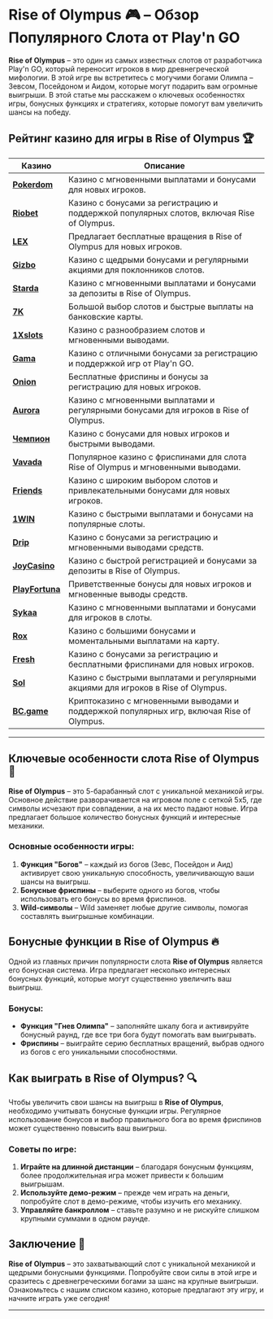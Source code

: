 # Rise of Olympus 🎮 – Обзор Популярного Слота от Play'n GO

**Rise of Olympus** – это один из самых известных слотов от разработчика Play'n GO, который переносит игроков в мир древнегреческой мифологии. В этой игре вы встретитесь с могучими богами Олимпа – Зевсом, Посейдоном и Аидом, которые могут подарить вам огромные выигрыши. В этой статье мы расскажем о ключевых особенностях игры, бонусных функциях и стратегиях, которые помогут вам увеличить шансы на победу.

## Рейтинг казино для игры в Rise of Olympus 🏆

| Казино             | Описание                                                                                  |
|--------------------|-------------------------------------------------------------------------------------------|
| [**Pokerdom**](https://brandplay.link/4k77v2yx)      | Казино с мгновенными выплатами и бонусами для новых игроков.                                |
| [**Riobet**](https://brandplay.link/7xBLTPyj)        | Казино с бонусами за регистрацию и поддержкой популярных слотов, включая Rise of Olympus.   |
| [**LEX**](https://brandplay.link/zW4hdDFV)           | Предлагает бесплатные вращения в Rise of Olympus для новых игроков.                         |
| [**Gizbo**](https://brandplay.link/bprXw4YV)         | Казино с щедрыми бонусами и регулярными акциями для поклонников слотов.                     |
| [**Starda**](https://brandplay.link/fB7xwRFL)        | Казино с мгновенными выплатами и бонусами за депозиты в Rise of Olympus.                    |
| [**7K**](https://brandplay.link/BvQyFShp)            | Большой выбор слотов и быстрые выплаты на банковские карты.                                 |
| [**1Xslots**](https://brandplay.link/hSB1khtr)       | Казино с разнообразием слотов и мгновенными выводами.                                       |
| [**Gama**](https://brandplay.link/j6NMKsDz)          | Казино с отличными бонусами за регистрацию и поддержкой игр от Play'n GO.                   |
| [**Onion**](https://brandplay.link/zBGRVpQ9)         | Бесплатные фриспины и бонусы за регистрацию для новых игроков.                              |
| [**Aurora**](https://10trafic-stat2.com/click/668546556bcc6313411604bd/6766/13032/subaccount)        | Казино с мгновенными выплатами и регулярными бонусами для игроков в Rise of Olympus.      |
| [**Чемпион**](https://temon-gter.cfd/go/lRq?p80412p304504pcc44t17455)       | Казино с бонусами для новых игроков и быстрыми выводами.                                   |
| [**Vavada**](https://vavadapartner.pro/?promo=ea5c9275-6854-4505-94fc-95ab18221945-linkb2)        | Популярное казино с фриспинами для слота Rise of Olympus и мгновенными выводами.            |
| [**Friends**](https://gofriends.run/linkb2)       | Казино с широким выбором слотов и привлекательными бонусами для новых игроков.             |
| [**1WIN**](https://brandplay.link/smXVpBbG)          | Казино с быстрыми выплатами и бонусами на популярные слоты.                                 |
| [**Drip**](https://drp-ircp01.com/c07e6a3db)          | Казино с бонусами за регистрацию и мгновенными выводами средств.                           |
| [**JoyCasino**](https://rpc30.call2me.pro/?/ru/registration?apkpop=0&partner=p24970p3291217pc98f)     | Казино с быстрой регистрацией и бонусами за депозиты в Rise of Olympus.                   |
| [**PlayFortuna**](https://fortunapromo.net/alt/playfortuna/registration?0dc4a9362a71feb7e3f165fb8e766f70)   | Приветственные бонусы для новых игроков и мгновенные выводы средств.                        |
| [**Sykaa**](https://s-two-way.com/?source=linkb2&pid=30697)         | Казино с мгновенными выплатами и бонусами для игроков в слоты.                              |
| [**Rox**](https://rox-pvwfpjgcxe.com/cb1ee18a5)           | Казино с большими бонусами и моментальными выплатами на карту.                             |
| [**Fresh**](https://fresh-eumwkxwao.com/c3f7b485d)         | Казино с бонусами за регистрацию и бесплатными фриспинами для новых игроков.               |
| [**Sol**](https://sol-mmtdzfbaco.com/cb2415bca)           | Казино с быстрыми выплатами и регулярными акциями для игроков в Rise of Olympus.            |
| [**BC.game**](https://partnerbcgame.com/dcc53d441)        | Криптоказино с мгновенными выводами и поддержкой популярных игр, включая Rise of Olympus.  |

---

## Ключевые особенности слота Rise of Olympus 🌟

**Rise of Olympus** – это 5-барабанный слот с уникальной механикой игры. Основное действие разворачивается на игровом поле с сеткой 5x5, где символы исчезают при совпадении, а на их место падают новые. Игра предлагает большое количество бонусных функций и интересные механики.

### Основные особенности игры:

1. **Функция "Богов"** – каждый из богов (Зевс, Посейдон и Аид) активирует свою уникальную способность, увеличивающую ваши шансы на выигрыш.
2. **Бонусные фриспины** – выберите одного из богов, чтобы использовать его бонусы во время фриспинов.
3. **Wild-символы** – Wild заменяет любые другие символы, помогая составлять выигрышные комбинации.

## Бонусные функции в Rise of Olympus 🔥

Одной из главных причин популярности слота **Rise of Olympus** является его бонусная система. Игра предлагает несколько интересных бонусных функций, которые могут существенно увеличить ваш выигрыш.

### Бонусы:

- **Функция "Гнев Олимпа"** – заполняйте шкалу бога и активируйте бонусный раунд, где все три бога будут помогать вам выигрывать.
- **Фриспины** – выиграйте серию бесплатных вращений, выбрав одного из богов с его уникальными способностями.

## Как выиграть в Rise of Olympus? 🔍

Чтобы увеличить свои шансы на выигрыш в **Rise of Olympus**, необходимо учитывать бонусные функции игры. Регулярное использование бонусов и выбор правильного бога во время фриспинов может существенно повысить ваш выигрыш.

### Советы по игре:

1. **Играйте на длинной дистанции** – благодаря бонусным функциям, более продолжительная игра может привести к большим выигрышам.
2. **Используйте демо-режим** – прежде чем играть на деньги, попробуйте слот в демо-режиме, чтобы изучить его механику.
3. **Управляйте банкроллом** – ставьте разумно и не рискуйте слишком крупными суммами в одном раунде.

## Заключение 🎲

**Rise of Olympus** – это захватывающий слот с уникальной механикой и щедрыми бонусными функциями. Попробуйте свои силы в этой игре и сразитесь с древнегреческими богами за шанс на крупные выигрыши. Ознакомьтесь с нашим списком казино, которые предлагают эту игру, и начните играть уже сегодня!

---


